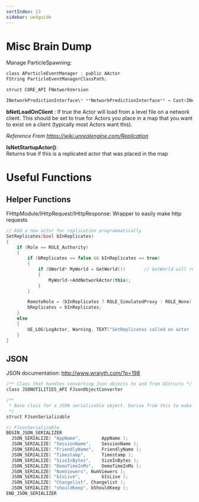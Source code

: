 ```yaml
---
sortIndex: 13
sidebar: ue4guide
---
```


# Misc Brain Dump

Manage ParticleSpawning:

```cpp
class AParticleEventManager : public AActor
FString ParticleEventManagerClassPath;

struct CORE_API FNetworkVersion

INetworkPredictionInterface\* **NetworkPredictionInterface** = Cast<INetworkPredictionInterface>(**PawnMovement**);
```

**bNetLoadOnClient** : If true the Actor will load from a level file on a network client. This should be set to true for Actors you place in a map that you want to exist on a client (typically most Actors want this).

*Reference From <https://wiki.unrealengine.com/Replication>*

**IsNetStartupActor()**: Returns true if this is a replicated actor that was placed in the map

# Useful Functions

## Helper Functions

FHttpModule/IHttpRequest/IHttpResponse: Wrapper to easily make http requests

  ```cpp
  // Add a new actor for replication programmatically
  SetReplicates(bool bInReplicates)
  {
      if (Role == ROLE_Authority)
      {
          if (bReplicates == false && bInReplicates == true)
          {
              if (UWorld* MyWorld = GetWorld())       // GetWorld will return nullptr on CDO, FYI
              {
                  MyWorld->AddNetworkActor(this);
              }
          }

          RemoteRole = (bInReplicates ? ROLE_SimulatedProxy : ROLE_None);
          bReplicates = bInReplicates;
      }
      else
      {
          UE_LOG(LogActor, Warning, TEXT("SetReplicates called on actor '%s' that is not valid for having its role modified."), *GetName());
      }
  }
  ```


## JSON

JSON documentation: http://www.wraiyth.com/?p=198

```cpp
/** Class that handles converting Json objects to and from UStructs */
class JSONUTILITIES_API FJsonObjectConverter

/**
 * Base class for a JSON serializable object. Derive from this to make your object serializable
 */
struct FJsonSerializable

// FJsonSerializable
BEGIN_JSON_SERIALIZER
  JSON_SERIALIZE( "AppName",		AppName );
  JSON_SERIALIZE( "SessionName",	SessionName );
  JSON_SERIALIZE( "FriendlyName",	FriendlyName );
  JSON_SERIALIZE( "Timestamp",		Timestamp );
  JSON_SERIALIZE( "SizeInBytes",	SizeInBytes );
  JSON_SERIALIZE( "DemoTimeInMs",	DemoTimeInMs );
  JSON_SERIALIZE( "NumViewers",	NumViewers );
  JSON_SERIALIZE( "bIsLive",		bIsLive );
  JSON_SERIALIZE( "Changelist",	Changelist );
  JSON_SERIALIZE( "shouldKeep",	bShouldKeep );
END_JSON_SERIALIZER
```
